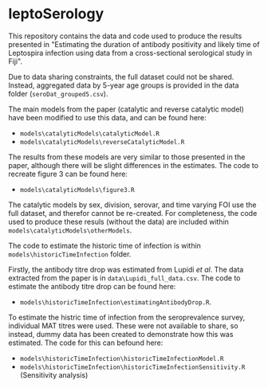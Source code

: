 # leptoSerology

This repository contains the data and code used to produce the results presented in "Estimating the duration of antibody positivity and likely time of Leptospira infection using data from a cross-sectional serological study in Fiji".

Due to data sharing constraints, the full dataset could not be shared. Instead, aggregated data by 5-year age groups is provided in the data folder (`seroDat_grouped5.csv`). 

The main models from the paper (catalytic and reverse catalytic model) have been modified to use this data, and can be found here:
* `models\catalyticModels\catalyticModel.R` 
* `models\catalyticModels\reverseCatalyticModel.R` 

The results from these models are very similar to those presented in the paper, although there will be slight differences in the estimates. The code to recreate figure 3 can be found here:
* `models\catalyticModels\figure3.R`

The catalytic models by sex, division, serovar, and time varying FOI use the full dataset, and therefor cannot be re-created. For completeness, the code used to produce these resuls (without the data) are included within `models\catalyticModels\otherModels`.

The code to estimate the historic time of infection is within `models\historicTimeInfection` folder. 

Firstly, the antibody titre drop was estimated from Lupidi _et al_. The data extracted from the paper is in `data\Lupidi_full_data.csv`. The code to estimate the antibody titre drop can be found here:
* `models\historicTimeInfection\estimatingAntibodyDrop.R`.

To estimate the histric time of infection from the seroprevalence survey, individual MAT titres were used. These were not available to share, so instead, dummy data has been created to demonstrate how this was estimated. The code for this can befound here:
* `models\historicTimeInfection\historicTimeInfectionModel.R`
* `models\historicTimeInfection\historicTimeInfectionSensitivity.R` (Sensitivity analysis)
